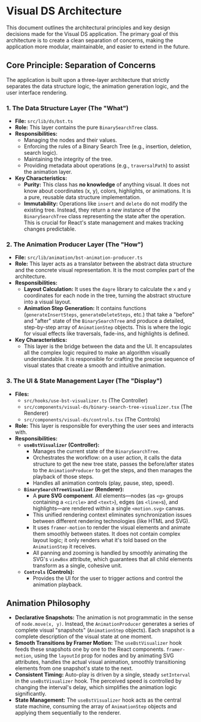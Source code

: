 # Visual DS Architecture

This document outlines the architectural principles and key design decisions made for the Visual DS application. The primary goal of this architecture is to create a clean separation of concerns, making the application more modular, maintainable, and easier to extend in the future.

## Core Principle: Separation of Concerns

The application is built upon a three-layer architecture that strictly separates the data structure logic, the animation generation logic, and the user interface rendering.

### 1. The Data Structure Layer (The "What")

-   **File:** `src/lib/ds/bst.ts`
-   **Role:** This layer contains the pure `BinarySearchTree` class.
-   **Responsibilities:**
    -   Managing the nodes and their values.
    -   Enforcing the rules of a Binary Search Tree (e.g., insertion, deletion, search logic).
    -   Maintaining the integrity of the tree.
    -   Providing metadata about operations (e.g., `traversalPath`) to assist the animation layer.
-   **Key Characteristics:**
    -   **Purity:** This class has **no knowledge** of anything visual. It does not know about coordinates (x, y), colors, highlights, or animations. It is a pure, reusable data structure implementation.
    -   **Immutability:** Operations like `insert` and `delete` do not modify the existing tree. Instead, they return a *new* instance of the `BinarySearchTree` class representing the state after the operation. This is crucial for React's state management and makes tracking changes predictable.

### 2. The Animation Producer Layer (The "How")

-   **File:** `src/lib/animation/bst-animation-producer.ts`
-   **Role:** This layer acts as a translator between the abstract data structure and the concrete visual representation. It is the most complex part of the architecture.
-   **Responsibilities:**
    -   **Layout Calculation:** It uses the `dagre` library to calculate the `x` and `y` coordinates for each node in the tree, turning the abstract structure into a visual layout.
    -   **Animation Step Generation:** It contains functions (`generateInsertSteps`, `generateDeleteSteps`, etc.) that take a "before" and "after" state of the `BinarySearchTree` and produce a detailed, step-by-step array of `AnimationStep` objects. This is where the logic for visual effects like traversals, fade-ins, and highlights is defined.
-   **Key Characteristics:**
    -   This layer is the bridge between the data and the UI. It encapsulates all the complex logic required to make an algorithm visually understandable. It is responsible for crafting the precise sequence of visual states that create a smooth and intuitive animation.

### 3. The UI & State Management Layer (The "Display")

-   **Files:**
    -   `src/hooks/use-bst-visualizer.ts` (The Controller)
    -   `src/components/visual-ds/binary-search-tree-visualizer.tsx` (The Renderer)
    -   `src/components/visual-ds/controls.tsx` (The Controls)
-   **Role:** This layer is responsible for everything the user sees and interacts with.
-   **Responsibilities:**
    -   **`useBstVisualizer` (Controller):**
        -   Manages the current state of the `BinarySearchTree`.
        -   Orchestrates the workflow: on a user action, it calls the data structure to get the new tree state, passes the before/after states to the `AnimationProducer` to get the steps, and then manages the playback of those steps.
        -   Handles all animation controls (play, pause, step, speed).
    -   **`BinarySearchTreeVisualizer` (Renderer):**
        -   A **pure SVG component**. All elements—nodes (as `<g>` groups containing a `<circle>` and `<text>`), edges (as `<line>`s), and highlights—are rendered within a single `<motion.svg>` canvas.
        -   This unified rendering context eliminates synchronization issues between different rendering technologies (like HTML and SVG).
        -   It uses `framer-motion` to render the visual elements and animate them smoothly between states. It does not contain complex layout logic; it only renders what it's told based on the `AnimationStep` it receives.
        -   All panning and zooming is handled by smoothly animating the SVG's `viewBox` attribute, which guarantees that all child elements transform as a single, cohesive unit.
    -   **`Controls` (Controls):**
        -   Provides the UI for the user to trigger actions and control the animation playback.

## Animation Philosophy

-   **Declarative Snapshots:** The animation is not programmatic in the sense of `node.move(x, y)`. Instead, the `AnimationProducer` generates a series of complete visual "snapshots" (`AnimationStep` objects). Each snapshot is a complete description of the visual state at one moment.
-   **Smooth Transitions by Framer Motion:** The `useBstVisualizer` hook feeds these snapshots one by one to the React components. `framer-motion`, using the `layoutId` prop for nodes and by animating SVG attributes, handles the actual visual animation, smoothly transitioning elements from one snapshot's state to the next.
-   **Consistent Timing:** Auto-play is driven by a single, steady `setInterval` in the `useBstVisualizer` hook. The perceived speed is controlled by changing the interval's delay, which simplifies the animation logic significantly.
-   **State Management:** The `useBstVisualizer` hook acts as the central state machine, consuming the array of `AnimationStep` objects and applying them sequentially to the renderer.
